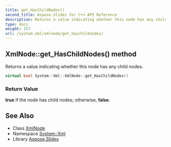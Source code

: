 ```yaml
---
title: get_HasChildNodes()
second_title: Aspose.Slides for C++ API Reference
description: Returns a value indicating whether this node has any child nodes.
type: docs
weight: 157
url: /system.xml/xmlnode/get_haschildnodes/
---
```

## XmlNode::get_HasChildNodes() method


Returns a value indicating whether this node has any child nodes.

```cpp
virtual bool System::Xml::XmlNode::get_HasChildNodes()
```


### Return Value

**true** if the node has child nodes; otherwise, **false**.

## See Also

* Class [XmlNode](../)
* Namespace [System::Xml](../../)
* Library [Aspose.Slides](../../../)